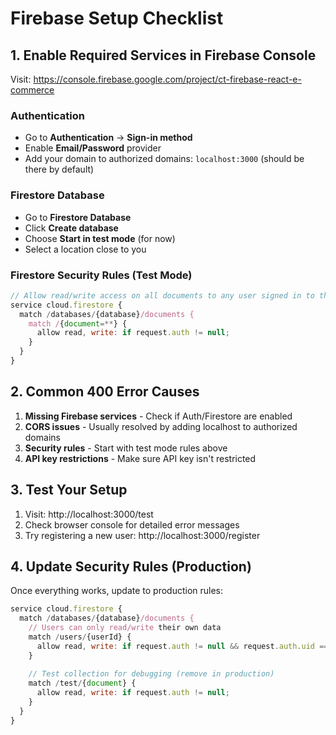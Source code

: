 # Firebase Setup Checklist

## 1. Enable Required Services in Firebase Console

Visit: https://console.firebase.google.com/project/ct-firebase-react-e-commerce

### Authentication
- Go to **Authentication** → **Sign-in method**
- Enable **Email/Password** provider
- Add your domain to authorized domains: `localhost:3000` (should be there by default)

### Firestore Database
- Go to **Firestore Database**
- Click **Create database**
- Choose **Start in test mode** (for now)
- Select a location close to you

### Firestore Security Rules (Test Mode)
```javascript
// Allow read/write access on all documents to any user signed in to the application
service cloud.firestore {
  match /databases/{database}/documents {
    match /{document=**} {
      allow read, write: if request.auth != null;
    }
  }
}
```

## 2. Common 400 Error Causes

1. **Missing Firebase services** - Check if Auth/Firestore are enabled
2. **CORS issues** - Usually resolved by adding localhost to authorized domains
3. **Security rules** - Start with test mode rules above
4. **API key restrictions** - Make sure API key isn't restricted

## 3. Test Your Setup

1. Visit: http://localhost:3000/test
2. Check browser console for detailed error messages
3. Try registering a new user: http://localhost:3000/register

## 4. Update Security Rules (Production)

Once everything works, update to production rules:

```javascript
service cloud.firestore {
  match /databases/{database}/documents {
    // Users can only read/write their own data
    match /users/{userId} {
      allow read, write: if request.auth != null && request.auth.uid == userId;
    }
    
    // Test collection for debugging (remove in production)
    match /test/{document} {
      allow read, write: if request.auth != null;
    }
  }
}
```
